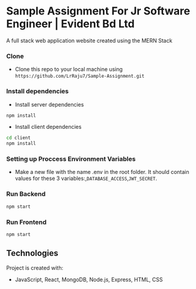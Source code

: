 # Sample Assignment For Jr Software Engineer | Evident Bd Ltd

A full stack web application website created using the MERN Stack


### Clone

- Clone this repo to your local machine using `https://github.com/LrRaju7/Sample-Assignment.git`

### Install dependencies

- Install server dependencies

```bash
npm install
```

- Install client dependencies

```bash
cd client
npm install
```

### Setting up Proccess Environment Variables

- Make a new file with the name .env in the root folder. It should contain values for these 3 variables:,`DATABASE_ACCESS`,`JWT_SECRET`.

### Run Backend 

```bash
npm start
```
### Run Frontend

```bash
npm start
```

## Technologies

Project is created with:

- JavaScript, React, MongoDB, Node.js, Express, HTML, CSS
